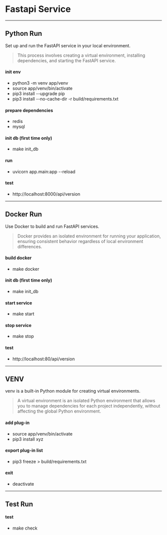 # Fastapi Service

---
## Python Run
Set up and run the FastAPI service in your local environment. 
> This process involves creating a virtual environment, installing dependencies, and starting the FastAPI service.

#### init env
- python3 -m venv app/venv
- source app/venv/bin/activate
- pip3 install --upgrade pip
- pip3 install --no-cache-dir -r build/requirements.txt

#### prepare dependencies
- redis
- mysql

#### init db (first time only)
- make init_db

#### run
- uvicorn app.main:app --reload

#### test
- http://localhost:8000/api/version

---
## Docker Run
Use Docker to build and run FastAPI services. 
> Docker provides an isolated environment for running your application, ensuring consistent behavior regardless of local environment differences.

#### build docker
- make docker

#### init db (first time only)
- make init_db

#### start service
- make start

#### stop service
- make stop

#### test
- http://localhost:80/api/version

---
## VENV
venv is a built-in Python module for creating virtual environments.
> A virtual environment is an isolated Python environment that allows you to manage dependencies for each project independently, without affecting the global Python environment.

#### add plug-in
- source app/venv/bin/activate
- pip3 install xyz

#### export plug-in list
- pip3 freeze > build/requirements.txt

#### exit
- deactivate

---
## Test Run

#### test
- make check